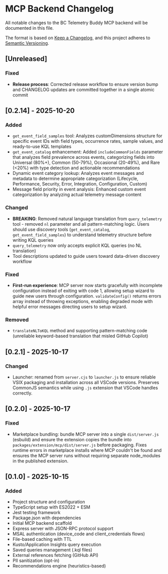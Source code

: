 # MCP Backend Changelog

All notable changes to the BC Telemetry Buddy MCP backend will be documented in this file.

The format is based on [Keep a Changelog](https://keepachangelog.com/en/1.0.0/),
and this project adheres to [Semantic Versioning](https://semver.org/spec/v2.0.0.html).

## [Unreleased]

### Fixed
- **Release process**: Corrected release workflow to ensure version bump and CHANGELOG updates are committed together in a single atomic commit

## [0.2.14] - 2025-10-20

### Added
- `get_event_field_samples` tool: Analyzes customDimensions structure for specific event IDs with field types, occurrence rates, sample values, and ready-to-use KQL templates
- `get_event_catalog` enhancement: Added `includeCommonFields` parameter that analyzes field prevalence across events, categorizing fields into Universal (80%+), Common (50-79%), Occasional (20-49%), and Rare (<20%) with type detection and actionable recommendations
- Dynamic event category lookup: Analyzes event messages and metadata to determine appropriate categorization (Lifecycle, Performance, Security, Error, Integration, Configuration, Custom)
- Message field priority in event analysis: Enhanced custom event categorization by analyzing actual telemetry message content

### Changed
- **BREAKING**: Removed natural language translation from `query_telemetry` tool - removed `nl` parameter and all pattern-matching logic. Users should use discovery tools (`get_event_catalog`, `get_event_field_samples`) to understand telemetry structure before writing KQL queries
- `query_telemetry` now only accepts explicit KQL queries (no NL translation)
- Tool descriptions updated to guide users toward data-driven discovery workflow

### Fixed
- **First-run experience**: MCP server now starts gracefully with incomplete configuration instead of exiting with code 1, allowing setup wizard to guide new users through configuration. `validateConfig()` returns errors array instead of throwing exceptions, enabling degraded mode with helpful error messages directing users to setup wizard.

### Removed
- `translateNLToKQL` method and supporting pattern-matching code (unreliable keyword-based translation that misled GitHub Copilot)

## [0.2.1] - 2025-10-17

### Changed
- Launcher: renamed from `server.cjs` to `launcher.js` to ensure reliable VSIX packaging and installation across all VSCode versions. Preserves CommonJS semantics while using `.js` extension that VSCode handles correctly.

## [0.2.0] - 2025-10-17

### Fixed
- Marketplace bundling: bundle MCP server into a single `dist/server.js` (esbuild) and ensure the extension copies the bundle into `packages/extension/mcp/dist/server.js` before packaging. Fixes runtime errors in marketplace installs where MCP couldn't be found and ensures the MCP server runs without requiring separate node_modules in the published extension.

## [0.1.0] - 2025-10-15

### Added
- Project structure and configuration
- TypeScript setup with ES2022 + ESM
- Jest testing framework
- Package.json with dependencies
- Initial MCP backend scaffold
- Express server with JSON-RPC protocol support
- MSAL authentication (device_code and client_credentials flows)
- File-based caching with TTL
- Kusto/Application Insights query execution
- Saved queries management (.kql files)
- External references fetching (GitHub API)
- PII sanitization (opt-in)
- Recommendations engine (heuristics-based)